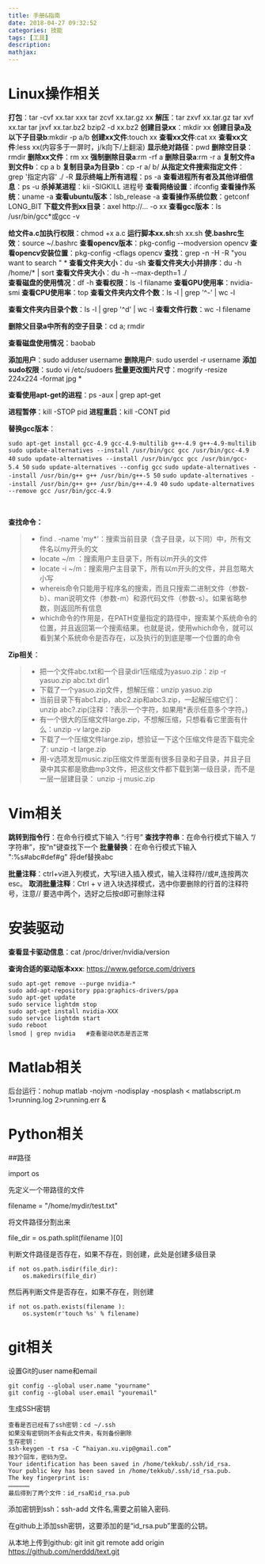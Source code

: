 ```yaml
---
title: 手册&指南
date: 2018-04-27 09:32:52
categories: 技能
tags: [工具]
description:
mathjax:
---
```


# Linux操作相关

**打包**：tar -cvf xx.tar xxx
	  tar zcvf xx.tar.gz xx
**解压**：tar zxvf xx.tar.gz
	  tar xvf xx.tar
	  tar jxvf xx.tar.bz2
	  bzip2 -d xx.bz2
**创建目录xx**：mkdir xx
**创建目录a及以下子目录b**:mkdir -p a/b
**创建xx文件**:touch xx
**查看xx文件**:cat xx
**查看xx文件**:less xx(内容多于一屏时，j/k向下/上翻滚)
**显示绝对路径**：pwd
**删除空目录**：rmdir
**删除xx文件**：rm xx
**强制删除目录a**:rm -rf a
**删除目录a**:rm -r a
**复制文件a到文件b**：cp a b
**复制目录a为目录b**：cp -r a/ b/
**从指定文件搜索指定文件**：grep '指定内容' ./ -R
**显示终端上所有进程**：ps -a
**查看进程所有者及其他详细信息**：ps -u
**杀掉某进程**：kii -SIGKILL 进程号
**查看网络设置**：ifconfig
**查看操作系统**：uname -a
**查看ubuntu版本**：lsb_release -a
**查看操作系统位数**：getconf LONG_BIT
**下载文件到xx目录**：axel http://... -o xx
**查看gcc版本**：ls /usr/bin/gcc*或gcc -v

**给文件a.c加执行权限**：chmod +x a.c
**运行脚本xx.sh**:sh xx.sh
**使.bashrc生效**：source ~/.bashrc
**查看opencv版本**：pkg-config --modversion opencv
**查看opencv安装位置**：pkg-config -cflags opencv
**查找**：grep -n -H -R "you want to search " *
**查看文件夹大小**：du -sh
**查看文件夹大小并排序**：du -h /home/* | sort
**查看文件夹大小**：du -h --max-depth=1 ./  
**查看磁盘的使用情况**：df -h
**查看权限**：ls -l filaname 
**查看GPU使用率**：nvidia-smi
**查看CPU使用率**：top
**查看文件夹内文件个数**：ls -l | grep '^-' | wc -l

**查看文件夹内目录个数**：ls -l | grep '^d' | wc -l
**查看文件行数**：wc -l filename

**删除父目录a中所有的空子目录**：cd a; rmdir 

**查看磁盘使用情况**：baobab

**添加用户**：sudo adduser username
**删除用户**: sudo userdel -r username
**添加sudo权限**：sudo vi /etc/sudoers
**批量更改图片尺寸**：mogrify -resize 224x224 -format jpg *

**查看使用apt-get的进程**：ps -aux | grep apt-get

**进程暂停**：kill -STOP pid
**进程重启**：kill -CONT pid

**替换gcc版本**：

`sudo apt-get install gcc-4.9 gcc-4.9-multilib g++-4.9 g++-4.9-multilib`
`sudo update-alternatives --install /usr/bin/gcc gcc /usr/bin/gcc-4.9 40`
`sudo update-alternatives --install /usr/bin/gcc gcc /usr/bin/gcc-5.4 50`
`sudo update-alternatives --config gcc`
`sudo update-alternatives --install /usr/bin/g++ g++ /usr/bin/g++-5 50` 
`sudo update-alternatives --install /usr/bin/g++ g++ /usr/bin/g++-4.9 40`
`sudo update-alternatives --remove gcc /usr/bin/gcc-4.9`

​	

**查找命令：**

> - find . -name 'my*'：搜索当前目录（含子目录，以下同）中，所有文件名以my开头的文
> - locate ~/m ：搜索用户主目录下，所有以m开头的文件
> - locate -i ~/m：搜索用户主目录下，所有以m开头的文件，并且忽略大小写
> - whereis命令只能用于程序名的搜索，而且只搜索二进制文件（参数-b）、man说明文件（参数-m）和源代码文件（参数-s）。如果省略参数，则返回所有信息
> - which命令的作用是，在PATH变量指定的路径中，搜索某个系统命令的位置，并且返回第一个搜索结果。也就是说，使用which命令，就可以看到某个系统命令是否存在，以及执行的到底是哪一个位置的命令



**Zip相关**：

> - 把一个文件abc.txt和一个目录dir1压缩成为yasuo.zip：zip -r yasuo.zip abc.txt dir1
> - 下载了一个yasuo.zip文件，想解压缩：unzip yasuo.zip
> - 当前目录下有abc1.zip，abc2.zip和abc3.zip，一起解压缩它们：unzip abc\?.zip(注释：?表示一个字符，如果用*表示任意多个字符。)
> - 有一个很大的压缩文件large.zip，不想解压缩，只想看看它里面有什么：unzip -v large.zip
> - 下载了一个压缩文件large.zip，想验证一下这个压缩文件是否下载完全了: unzip -t large.zip
> - 用-v选项发现music.zip压缩文件里面有很多目录和子目录，并且子目录中其实都是歌曲mp3文件，把这些文件都下载到第一级目录，而不是一层一层建目录： unzip -j music.zip



# Vim相关

**跳转到指令行**：在命令行模式下输入  “:行号”
**查找字符串**：在命令行模式下输入 “/字符串”，按“n"键查找下一个
**批量替换**：在命令行模式下输入 ":%s#abc#def#g"   将def替换abc

**批量注释**：ctrl+v进入列模式，大写I进入插入模式，输入注释符//或#,连按两次esc。
**取消批量注释**：Ctrl + v 进入块选择模式，选中你要删除的行首的注释符号，注意// 要选中两个，选好之后按d即可删除注释

# 安装驱动

**查看显卡驱动信息**：cat /proc/driver/nvidia/version

**查询合适的驱动版本xxx**: https://www.geforce.com/drivers

```
sudo apt-get remove --purge nvidia-*
sudo add-apt-repository ppa:graphics-drivers/ppa
sudo apt-get update
sudo service lightdm stop
sudo apt-get install nvidia-XXX
sudo service lightdm start
sudo reboot
lsmod | grep nvidia   #查看驱动状态是否正常
```

# Matlab相关

后台运行：nohup matlab -nojvm -nodisplay -nosplash < matlabscript.m 1>running.log 2>running.err &

# Python相关

##路径

import os

先定义一个带路径的文件

filename = "/home/mydir/test.txt"

将文件路径分割出来

file_dir = os.path.split(filename )[0]

判断文件路径是否存在，如果不存在，则创建，此处是创建多级目录

    if not os.path.isdir(file_dir):
        os.makedirs(file_dir)
然后再判断文件是否存在，如果不存在，则创建

    if not os.path.exists(filename ):
        os.system(r'touch %s' % filename)
# git相关

设置Git的user name和email

```
git config --global user.name "yourname"
git config --global user.email "youremail"
```

生成SSH密钥

```
查看是否已经有了ssh密钥：cd ~/.ssh
如果没有密钥则不会有此文件夹，有则备份删除
生存密钥：
ssh-keygen -t rsa -C “haiyan.xu.vip@gmail.com”
按3个回车，密码为空。
Your identification has been saved in /home/tekkub/.ssh/id_rsa.
Your public key has been saved in /home/tekkub/.ssh/id_rsa.pub.
The key fingerprint is:
………………
最后得到了两个文件：id_rsa和id_rsa.pub
```

添加密钥到ssh：ssh-add 文件名,需要之前输入密码.

在github上添加ssh密钥，这要添加的是“id_rsa.pub”里面的公钥。



从本地上传到github:
git init
git remote add origin https://github.com/nerddd/text.git  


